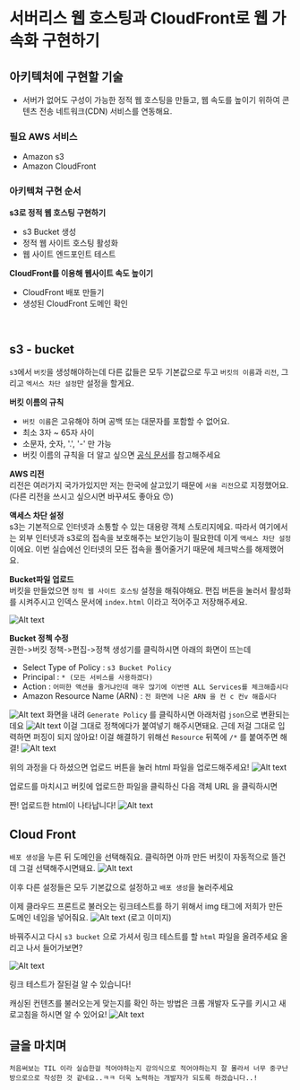 # 서버리스 웹 호스팅과 CloudFront로 웹 가속화 구현하기

## 아키텍처에 구현할 기술
- 서버가 없어도 구성이 가능한 정적 웹 호스팅을 만들고, 웹 속도를 높이기 위하여 콘텐츠 전송 네트워크(CDN) 서비스를 연동해요.
  
### 필요 AWS 서비스
- Amazon s3
- Amazon CloudFront

### 아키텍쳐 구현 순서
   **s3로 정적 웹 호스팅 구현하기**
   - s3 Bucket 생성
   - 정적 웹 사이트 호스팅 활성화
   - 웹 사이트 엔드포인트 테스트
  
   **CloudFront를 이용해 웹사이트 속도 높이기**
   - CloudFront 배포 만들기
   - 생성된 CloudFront 도메인 확인
<br>

## s3 - bucket
`s3`에서 `버킷`을 생성해야하는데 다른 값들은 모두 기본값으로 두고 `버킷의 이름`과 `리전`, 그리고 `엑서스 차단 설정`만 설정을 할게요.

**버킷 이름의 규칙**
- `버킷 이름`은 고유해야 하며 공백 또는 대문자를 포함할 수 없어요.
- 최소 3자 ~ 65자 사이
- 소문자, 숫자, '.', '-' 만 가능
- 버킷 이름의 규칙을 더 알고 싶으면 <a href = "https://docs.aws.amazon.com/AmazonS3/latest/userguide/bucketnamingrules.html">공식 문서</a>를 참고해주세요

**AWS 리전** <br>
  리전은 여러가지 국가가있지만 저는 한국에 살고있기 때문에 `서울 리전`으로 지정했어요.
  (다른 리전을 쓰시고 싶으시면 바꾸셔도 좋아요 😙)

**액세스 차단 설정**<br>
s3는 기본적으로 인터넷과 소통할 수 있는 대용량 객체 스토리지에요. 따라서 여기에서는 외부 인터넷과 s3로의 접속을 보호해주는 보안기능이 필요한데 이게 `액세스 차단 설정`이에요. 이번 실습에선 인터넷의 모든 접속을 풀어줄거기 때문에 체크박스를 해제했어요. 

**Bucket파일 업로드**<br>
버킷을 만들었으면 `정적 웹 사이트 호스팅` 설정을 해줘야해요. 
편집 버튼을 눌러서 활성화를 시켜주시고 인덱스 문서에 `index.html` 이라고 적어주고 저장해주세요.

![Alt text](https://github.com/NohGaSeong/TIL/blob/main/Cloud/Inflearn/images/s5.png)

**Bucket 정첵 수정**<br>
권한->버킷 정책->편집->정책 생성기를 클릭하시면 아래의 화면이 뜨는데<br>
- Select Type of Policy : `s3 Bucket Policy`<br>
- Principal : `* (모든 서비스를 사용하겠다) `<br>
- Action : `어떠한 액션을 줄거냐인데 매우 많기에 이번엔 ALL Services를 체크해줍시다`
- Amazon Resource Name (ARN) : `전 화면에 나온 ARN 을 컨 c 컨v 해줍시다`

![Alt text](https://github.com/NohGaSeong/TIL/blob/main/Cloud/Inflearn/images/s8.png)
화면을 내려 `Generate Policy` 를 클릭하시면 아래처럼 `json`으로 변환되는데요
![Alt text](https://github.com/NohGaSeong/TIL/blob/main/Cloud/Inflearn/images/s9.png)
이걸 그대로 정책에다가 붙여넣기 해주시면돼요. 근데 저걸 그대로 입력하면 퍼징이 되지 않아요! 이걸 해결하기 위해선 `Resource` 뒤쪽에 `/*` 를 붙여주면 해결!
![Alt text](https://github.com/NohGaSeong/TIL/blob/main/Cloud/Inflearn/images/s11.png)


위의 과정을 다 하셨으면 업로드 버튼을 눌러 html 파일을 업로드해주세요!
![Alt text](https://github.com/NohGaSeong/TIL/blob/main/Cloud/Inflearn/images/s3.png)

업로드를 마치시고 버킷에 업로드한 파일을 클릭하신 다음 객체 URL 을 클릭하시면

짠! 업로드한 html이 나타납니다!
![Alt text](https://github.com/NohGaSeong/TIL/blob/main/Cloud/Inflearn/images/tf.png)

## Cloud Front
`배포 생성`을 누른 뒤 도메인을 선택해줘요. 클릭하면 아까 만든 버킷이 자동적으로 뜰건데 그걸 선택해주시면돼요.
![Alt text](https://github.com/NohGaSeong/TIL/blob/main/Cloud/Inflearn/images/s14.png)

이후 다른 설정들은 모두 기본값으로 설정하고 `배포 생성`을 눌러주세요

이제 클라우드 프론트로 불러오는 링크테스트를 하기 위해서 img 태그에 저희가 만든 도메인 네임을 넣어줘요.
![Alt text](https://github.com/NohGaSeong/TIL/blob/main/Cloud/Inflearn/images/s15.png)
(로고 이미지)

바꿔주시고 다시 `s3 bucket` 으로 가셔서 링크 테스트를 할 `html` 파일을 올려주세요 올리고 나서 들어가보면?

![Alt text](https://github.com/NohGaSeong/TIL/blob/main/Cloud/Inflearn/images/s16.png)


링크 테스트가 잘된걸 알 수 있습니다!

캐싱된 컨텐츠를 불러오는게 맞는지를 확인 하는 방법은 크롬 개발자 도구를 키시고 새로고침을 하시면 알 수 있어요!
![Alt text](https://github.com/NohGaSeong/TIL/blob/main/Cloud/Inflearn/images/s18.png)


## 글을 마치며
`처음써보는 TIL 이라 실습한걸 적어야하는지 강의식으로 적어야하는지 잘 몰라서 너무 중구난방으로으로 작성한 것 같네요..ㅋㅋ 더욱 노력하는 개발자가 되도록 하겠습니다..! `

